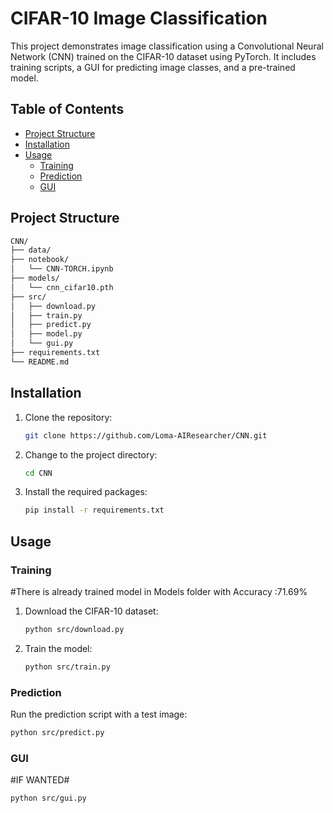 # CIFAR-10 Image Classification

This project demonstrates image classification using a Convolutional Neural Network (CNN) trained on the CIFAR-10 dataset using PyTorch. It includes training scripts, a GUI for predicting image classes, and a pre-trained model.

## Table of Contents

- [Project Structure](#project-structure)
- [Installation](#installation)
- [Usage](#usage)
  - [Training](#training)
  - [Prediction](#prediction)
  - [GUI](#gui)







## Project Structure
```bash
CNN/
├── data/
├── notebook/
│   └── CNN-TORCH.ipynb
├── models/
│   └── cnn_cifar10.pth
├── src/
│   ├── download.py
│   ├── train.py
│   ├── predict.py
│   ├── model.py
│   └── gui.py
├── requirements.txt
└── README.md
```












## Installation

1. Clone the repository:
    ```bash
    git clone https://github.com/Loma-AIResearcher/CNN.git
    ```
2. Change to the project directory:
    ```bash
    cd CNN
    ```
3. Install the required packages:
    ```bash
    pip install -r requirements.txt
    ```

## Usage

### Training
#There is already trained model in Models folder with Accuracy :71.69%
1. Download the CIFAR-10 dataset:
    ```bash
    python src/download.py
    ```
2. Train the model:
    ```bash
    python src/train.py
    ```


    


### Prediction

Run the prediction script with a test image:
```bash
python src/predict.py
```



### GUI
#IF WANTED#

```bash
python src/gui.py

